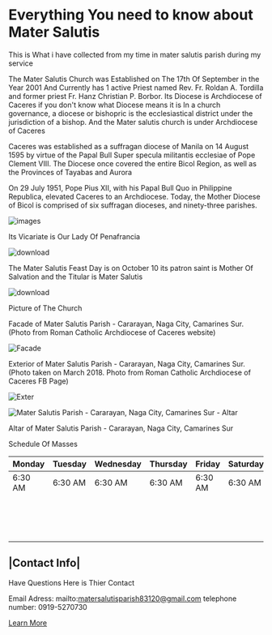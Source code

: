# Everything You need to know about Mater Salutis 

This is What i have collected from my time in mater salutis parish during my service 

The Mater Salutis Church was Established on The 17th Of September in the Year 2001  And Currently has 1 active Priest named Rev. Fr. Roldan A. Tordilla and former priest Fr. Hanz Christian P. Borbor. Its Diocese is  Archdiocese of Caceres if you don't know what Diocese means it is In a church governance, a diocese or bishopric is the ecclesiastical district under the jurisdiction of a bishop. And the Mater salutis church is under Archdiocese of Caceres 



Caceres was established as a suffragan diocese of Manila on 14 August 1595 by virtue of the Papal Bull Super specula militantis ecclesiae of Pope Clement VIII. The Diocese once covered the entire Bicol Region, as well as the Provinces of Tayabas and Aurora
​

On 29 July 1951, Pope Pius XII, with his Papal Bull Quo in Philippine Republica, elevated Caceres to an Archdiocese. Today, the Mother Diocese of Bicol is comprised of six suffragan dioceses, and ninety-three parishes.

![images](https://github.com/MarionPogiz/Mater-Salutis/assets/151001130/58c49521-5574-4e21-9cb9-8312f5b691d3)


Its Vicariate is Our Lady Of Penafrancia


![download](https://github.com/MarionPogiz/Mater-Salutis/assets/151001130/fff7aa5b-a126-422f-a09f-13a152a04737)




The Mater Salutis Feast Day is on October 10 its patron saint is Mother Of Salvation and the Titular is Mater Salutis 

![download](https://github.com/MarionPogiz/Mater-Salutis/assets/151001130/750dad1c-853f-461a-b95f-579c920a0900)


Picture of The Church




Facade of Mater Salutis Parish - Cararayan, Naga City, Camarines Sur. (Photo from Roman Catholic Archdiocese of Caceres website)

![Facade](https://blogger.googleusercontent.com/img/b/R29vZ2xl/AVvXsEhZlZkApqdpryiwPj9EATKbZrNOaURNat_C2ACNYBOYdbQN0xP-YEPVvKOHZLQ3OgmW08Pqo28rKbXRyzP6q0K73YKvdSqST_aMehXdcRzYys3YVC2gRqi7oKDxanDkLiH439FzhKPcNQfJw0P3aRU0F8CmRSZBIBALCkQggWzk9FoINaRcbgsKUHAlow/w320-h240/Mater%20Salutis%20Parish%20-%20Cararayan,%20Naga%20City,%20Camarines%20Sur.jpg)




Exterior of Mater Salutis Parish - Cararayan, Naga City, Camarines Sur. (Photo taken on March 2018. Photo from Roman Catholic Archdiocese of Caceres FB Page)



![Exter](https://blogger.googleusercontent.com/img/b/R29vZ2xl/AVvXsEhZjujkhQUMybi9eEh7mYSoqKPY-V0gAKlxrxrQjL8hQXLsqj-_OGPXgWE7AW9eMARM5mnWqRKRmYmYQHXyZ4IvaLMmQ-RvkZ35tsCQ_LQQGAl2TmnEXUHih9TerYq9csMHyuLhcSeOO4oKT2E5kQOHe2-4sVkDEYo-ngetyX0AkWzj6-VLCz5A-49KNQ/w320-h240/Mater%20Salutis%20Parish%20-%20Cararayan,%20Naga%20City,%20Camarines%20Sur%20-%20Exterior.jpg)



![Mater Salutis Parish - Cararayan, Naga City, Camarines Sur - Altar](https://github.com/MarionPogiz/Mater-Salutis/assets/151001130/66034dd3-794b-49a8-b808-d783368837f3)



Altar of Mater Salutis Parish - Cararayan, Naga City, Camarines Sur


Schedule Of Masses

| Monday | Tuesday | Wednesday | Thursday | Friday | Saturday | Sunday |
|--------|---------|-----------|----------|--------|----------|--------|
| 6:30 AM | 6:30 AM | 6:30 AM | 6:30 AM |  6:30 AM   | 6:30 AM | 5:00 AM |
| | | | | | | 8:00 AM |
| | | | | | | 4:00 PM |


|Contact Info|
--------------
Have Questions Here is Thier Contact 

Email Adress: mailto:matersalutisparish83120@gmail.com
telephone number: 0919-5270730

[Learn More](https://www.facebook.com/MaterSalutisParish/)

